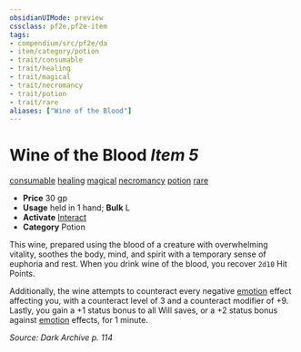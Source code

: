 ```yaml
---
obsidianUIMode: preview
cssclass: pf2e,pf2e-item
tags:
- compendium/src/pf2e/da
- item/category/potion
- trait/consumable
- trait/healing
- trait/magical
- trait/necromancy
- trait/potion
- trait/rare
aliases: ["Wine of the Blood"]
---
```

# Wine of the Blood *Item 5*  
[consumable](../../../rules/traits/consumable.md)  [healing](../../../rules/traits/healing.md)  [magical](../../../rules/traits/magical.md)  [necromancy](../../../rules/traits/necromancy.md)  [potion](../../../rules/traits/potion.md)  [rare](../../../rules/traits/rare.md)  

- **Price** 30 gp
- **Usage** held in 1 hand; **Bulk** L
- **Activate** [Interact](../../../rules/actions/interact.md)
- **Category** Potion

This wine, prepared using the blood of a creature with overwhelming vitality, soothes the body, mind, and spirit with a temporary sense of euphoria and rest. When you drink wine of the blood, you recover `2d10` Hit Points.

Additionally, the wine attempts to counteract every negative [emotion](../../../rules/traits/emotion.md) effect affecting you, with a counteract level of 3 and a counteract modifier of +9. Lastly, you gain a +1 status bonus to all Will saves, or a +2 status bonus against [emotion](../../../rules/traits/emotion.md) effects, for 1 minute.

*Source: Dark Archive p. 114*